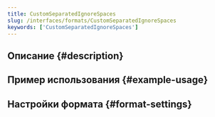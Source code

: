 ```yaml
---
title: CustomSeparatedIgnoreSpaces
slug: /interfaces/formats/CustomSeparatedIgnoreSpaces
keywords: ['CustomSeparatedIgnoreSpaces']
---
```


## Описание {#description}

## Пример использования {#example-usage}

## Настройки формата {#format-settings}
